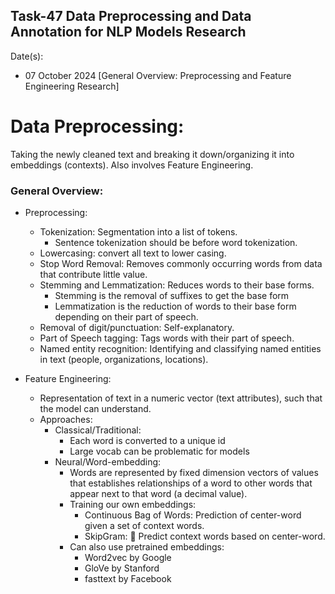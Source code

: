## Task-47 Data Preprocessing and Data Annotation for NLP Models Research 
Date(s): 
 - 07 October 2024 [General Overview: Preprocessing and Feature Engineering Research]

# Data Preprocessing:

Taking the newly cleaned text and breaking it down/organizing it into embeddings (contexts). Also involves Feature Engineering.

### General Overview:
 - Preprocessing:
    - Tokenization: Segmentation into a list of tokens.
      - Sentence tokenization should be before word tokenization.
    - Lowercasing: convert all text to lower casing.
    - Stop Word Removal: Removes commonly occurring words from data that contribute little value.
    - Stemming and Lemmatization: Reduces words to their base forms.
      - Stemming is the removal of suffixes to get the base form
      - Lemmatization is the reduction of words to their base form depending on their part of speech.
    - Removal of digit/punctuation: Self-explanatory.
    - Part of Speech tagging: Tags words with their part of speech.
    - Named entity recognition: Identifying and classifying named entities in text (people, organizations, locations).

 - Feature Engineering:
    - Representation of text in a numeric vector (text attributes), such that the model can understand.
    - Approaches:
      - Classical/Traditional:
        - Each word is converted to a unique id
        - Large vocab can be problematic for models
      - Neural/Word-embedding:
        - Words are represented by fixed dimension vectors of values that establishes relationships of a word to other words that appear next to that word (a decimal value).
        - Training our own embeddings:
          - Continuous Bag of Words: Prediction of center-word given a set of context words.
          - SkipGram: 	Predict context words based on center-word.
        - Can also use pretrained embeddings:
          - Word2vec by Google
          - GloVe by Stanford
          - fasttext by Facebook